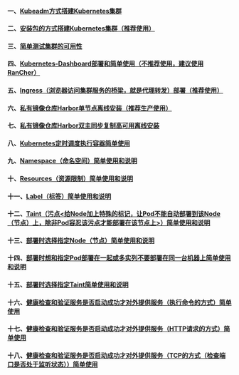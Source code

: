 #### 一、[Kubeadm方式搭建Kubernetes集群][1]
#### 二、[安装包的方式搭建Kubernetes集群（推荐使用）][4]
#### 三、[简单测试集群的可用性][2]
#### 四、[Kubernetes-Dashboard部署和简单使用（不推荐使用，建议使用RanCher）][3]
#### 五、[Ingress（浏览器访问集群服务的桥梁，就是代理转发）部署（推荐使用）][7]
#### 六、[私有镜像仓库Harbor单节点离线安装（推荐生产使用）][5]
#### 七、[私有镜像仓库Harbor双主同步复制高可用离线安装][6]
#### 八、[Kubernetes定时调度执行容器简单使用][8]
#### 九、[Namespace（命名空间）简单使用和说明][9]
#### 十、[Resources（资源限制）简单使用和说明][10]
#### 十一、[Label（标签）简单使用和说明][11]
#### 十二、[Taint（污点<给Node加上特殊的标记，让Pod不能自动部署到该Node（节点）上，除非Pod容忍该污点才能部署在该节点上>）简单使用和说明][14]
#### 十三、[部署时选择指定Node（节点）简单使用和说明][12]
#### 十四、[部署时想和指定Pod部署在一起或多实列不要部署在同一台机器上简单使用和说明][13]
#### 十五、[部署时选择指定Taint简单使用和说明][14]
#### 十六、[健康检查和验证服务是否启动成功才对外提供服务（执行命令的方式）简单使用][15]
#### 十七、[健康检查和验证服务是否启动成功才对外提供服务（HTTP请求的方式）简单使用][16]
#### 十八、[健康检查和验证服务是否启动成功才对外提供服务（TCP的方式（检查端口是否处于监听状态））简单使用][17]


[1]: https://github.com/firechiang/kubernetes-study/tree/master/docs/cluster-build-kubeadm.md
[2]: https://github.com/firechiang/kubernetes-study/tree/master/docs/cluster-test-simple.md
[3]: https://github.com/firechiang/kubernetes-study/tree/master/docs/cluster-build-kubernetes-dashboard.md
[4]: https://github.com/firechiang/kubernetes-study/tree/master/docs/cluster-build-binary.md
[5]: https://github.com/firechiang/kubernetes-study/tree/master/docs/single-harbor-build-binary.md
[6]: https://github.com/firechiang/kubernetes-study/tree/master/docs/ha-harbor-build-binary.md
[7]: https://github.com/firechiang/kubernetes-study/tree/master/docs/ingress-nginx-build.md
[8]: https://github.com/firechiang/kubernetes-study/blob/master/k8s-deploy/k8s-deploy-job-demo/README.md
[9]: https://github.com/firechiang/kubernetes-study/tree/master/docs/namespace-simple.md
[10]: https://github.com/firechiang/kubernetes-study/tree/master/docs/resources-simple.md
[11]: https://github.com/firechiang/kubernetes-study/tree/master/docs/label-simple.md
[12]: https://github.com/firechiang/kubernetes-study/tree/master/docs/deploy-select-node.md
[13]: https://github.com/firechiang/kubernetes-study/tree/master/docs/deploy-select-pod.md
[14]: https://github.com/firechiang/kubernetes-study/tree/master/docs/deploy-select-taint.md
[15]: https://github.com/firechiang/kubernetes-study/tree/master/docs/health-simple-cmd.md
[16]: https://github.com/firechiang/kubernetes-study/tree/master/docs/health-simple-http.md
[17]: https://github.com/firechiang/kubernetes-study/tree/master/docs/health-simple-tcp.md


